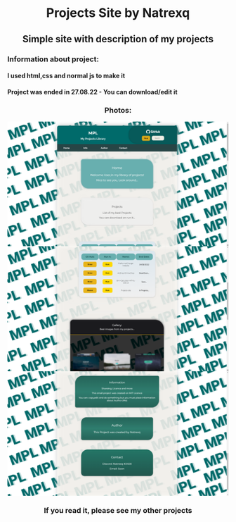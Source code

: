 <h1 align="center">Projects Site by Natrexq</h1>
<h2 align="center">Simple site with description of my projects</h2>
<h3>Information about project:</h3>
<h4>I used html,css and normal js to make it</h4>
<h4>Project was ended in 27.08.22 - You can download/edit it</h4>
<h3 align="center">Photos:</h3>
<img align="center" src="/dev/css/screenshot1.png" >
<img align="center" src="/dev/css/screenshot2.png" >
<img align="center" src="/dev/css/screenshot3.png" >
<h3 align="center">If you read it, please see my other projects</h3>

